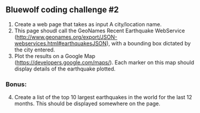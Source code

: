 ## Bluewolf coding challenge #2

1. Create a web page that takes as input A city/location name.
2. This page shoudl call the GeoNames Recent Earthquake WebService (http://www.geonames.org/export/JSON-webservices.html#earthquakesJSON), with a bounding box dictated by the city entered.
3. Plot the results on a Google Map (https://developers.google.com/maps/). Each marker on this map should display details of the earthquake plotted.

### Bonus:

4. Create a list of the top 10 largest earthquakes in the world for the last 12 months.  This should be displayed somewhere on the page.